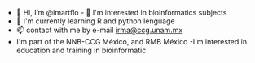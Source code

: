 - 👋 Hi, I’m @imartflo - 👀 I'm interested in bioinformatics subjects
 - 🌱 I'm currently learning R and python lenguage
- 📫 contact with me by e-mail irma@ccg.unam.mx
- I'm part of the NNB-CCG México, and RMB México
-I'm interested in education and training in bioinformatic.

<!---
imartflo/imartflo is a ✨ special ✨ repository because its `README.md` (this file) appears on your GitHub profile.
You can click the Preview link to take a look at your changes.
--->
